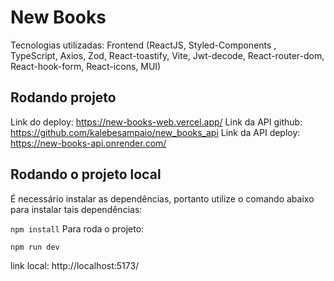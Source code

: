 # New Books
Tecnologias utilizadas:
Frontend (ReactJS, Styled-Components , TypeScript, Axios, Zod, React-toastify, Vite, Jwt-decode, React-router-dom, React-hook-form, React-icons, MUI)
## Rodando projeto
Link do deploy: https://new-books-web.vercel.app/
Link da API github: https://github.com/kalebesampaio/new_books_api
Link da API deploy: https://new-books-api.onrender.com/

## Rodando o projeto local
É necessário instalar as dependências, portanto utilize o comando abaixo para instalar tais dependências:

`npm install`
Para roda o projeto:

`npm run dev`

link local: http://localhost:5173/
